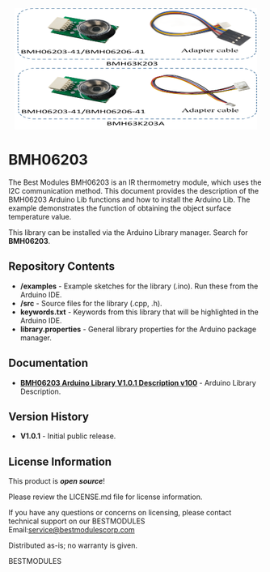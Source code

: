 <div align=center>
<img src="https://github.com/BestModules-Libraries/img/blob/main/BMH63K203_V1.0.png" width="480" height="240"> 
</div> 

BMH06203 
===========================================================

The Best Modules BMH06203 is an IR thermometry module, which uses the I2C communication method. This document provides the description of the BMH06203 Arduino Lib functions and how to install the Arduino Lib. The example demonstrates the function of obtaining the object surface temperature value.

This library can be installed via the Arduino Library manager. Search for **BMH06203**. 

Repository Contents
-------------------

* **/examples** - Example sketches for the library (.ino). Run these from the Arduino IDE. 
* **/src** - Source files for the library (.cpp, .h).
* **keywords.txt** - Keywords from this library that will be highlighted in the Arduino IDE. 
* **library.properties** - General library properties for the Arduino package manager. 

Documentation 
-------------------

* **[BMH06203 Arduino Library V1.0.1 Description v100]( https://www.bestmodulescorp.com/bmh06203.html#tab-product2 )** - Arduino Library Description.

Version History  
-------------------

* **V1.0.1** - Initial public release.

License Information
-------------------

This product is _**open source**_! 

Please review the LICENSE.md file for license information. 

If you have any questions or concerns on licensing, please contact technical support on our BESTMODULES Email:service@bestmodulescorp.com

Distributed as-is; no warranty is given.

BESTMODULES

